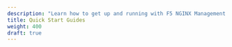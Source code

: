 ```yaml
---
description: "Learn how to get up and running with F5 NGINX Management Security Monitoring"
title: Quick Start Guides
weight: 400
draft: true
---
```


